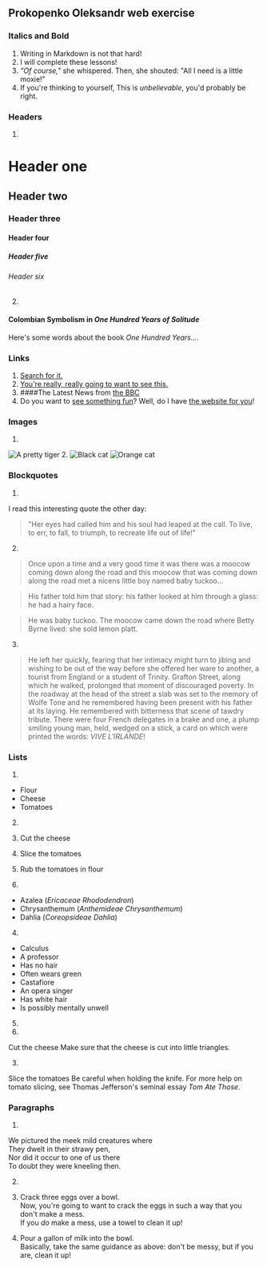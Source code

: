 ## Prokopenko Oleksandr web exercise

### Italics and Bold

1. Writing in Markdown is not that hard!
2. I will complete these lessons!
3. _"Of course,"_ she whispered. Then, she shouted: "All I need is a little moxie!"
4. If you're thinking to yourself, This is _unbelievable_, you'd probably be right.

### Headers

1. 
# Header one
## Header two
### Header three
#### Header four
##### Header five
###### Header six

2.
#### Colombian Symbolism in _One Hundred Years of Solitude_

Here's some words about the book _One Hundred Years..._.

### Links

1. [Search for it.](www.google.com)
2. [You're really, really going to want to see this.](www.dailykitten.com)
3. ####The Latest News from [the BBC](www.bbc.com/news)
4. Do you want to [see something fun][fun place]?
Well, do I have [the website for you][another fun place]!

[fun place]: www.zombo.com
[another fun place]: www.stumbleupon.com

### Images

1. 
![A pretty tiger](https://upload.wikimedia.org/wikipedia/commons/5/56/Tiger.50.jpg)
2. 
![Black cat][Black] ![Orange cat][Orange]

[Black]: https://upload.wikimedia.org/wikipedia/commons/a/a3/81_INF_DIV_SSI.jpg
[Orange]: http://icons.iconarchive.com/icons/google/noto-emoji-animals-nature/256/22221-cat-icon.png


### Blockquotes

1.
 I read this interesting quote the other day:
 > "Her eyes had called him and his soul had leaped at the call. To live, to err, to fall, to triumph, to recreate life out of life!"
2.
 >Once upon a time and a very good time it was there was a moocow coming down along the road and this moocow that was coming down along the road met a nicens little boy named baby tuckoo...

 >His father told him that story: his father looked at him through a glass: he had a hairy face.

 >He was baby tuckoo. The moocow came down the road where Betty Byrne lived: she sold lemon platt.
3.
 >He left her quickly, fearing that her intimacy might turn to jibing and wishing to be out of the way before she offered her ware to another, a tourist from England or a student of Trinity. Grafton Street, along which he walked, prolonged that moment of discouraged poverty. In the roadway at the head of the street a slab was set to the memory of Wolfe Tone and he remembered having been present with his father at its laying. He remembered with bitterness that scene of tawdry tribute. There were four French delegates in a brake and one, a plump smiling young man, held, wedged on a stick, a card on which were printed the words: _VIVE L'IRLANDE_!

### Lists

1. 
  * Flour
  * Cheese
  * Tomatoes

2.
  1. Cut the cheese
  2. Slice the tomatoes
  3. Rub the tomatoes in flour
  
3.
  * Azalea (_Ericaceae Rhododendron_)
  * Chrysanthemum (_Anthemideae Chrysanthemum_)
  * Dahlia (_Coreopsideae Dahlia_)

4.
* Calculus
 * A professor
 * Has no hair
 * Often wears green
* Castafiore
 * An opera singer
 * Has white hair
 * Is possibly mentally unwell

5.
 1.
  Cut the cheese
  Make sure that the cheese is cut into little triangles.

 3.
  Slice the tomatoes
  Be careful when holding the knife.
  For more help on tomato slicing, see Thomas Jefferson's seminal essay _Tom Ate Those_.

### Paragraphs

1.
 We pictured the meek mild creatures where  
 They dwelt in their strawy pen,  
 Nor did it occur to one of us there  
 To doubt they were kneeling then.  

2.
 1. Crack three eggs over a bowl.  
 Now, you're going to want to crack the eggs in such a way that you don't make a mess.  
 If you _do_ make a mess, use a towel to clean it up!

 2. Pour a gallon of milk into the bowl.  
 Basically, take the same guidance as above: don't be messy, but if you are, clean it up!
